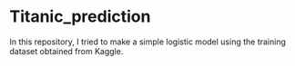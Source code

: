 # Titanic_prediction

In this repository, I tried to make a simple logistic model using the training dataset obtained from Kaggle.
